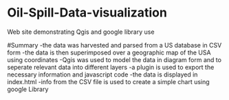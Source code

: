 # Oil-Spill-Data-visualization
Web site demonstrating Qgis and google library use

#Summary
-the data was harvested and parsed from a US database in CSV form
-the data is then superimposed over a geographic map of the USA using coordinates
-Qgis was used to model the data in diagram form and to seperate relevant data into different layers
-a plugin is used to export the necessary information and javascript code 
-the data is displayed in index.html
-info from the CSV file is used to create a simple chart using google Library


